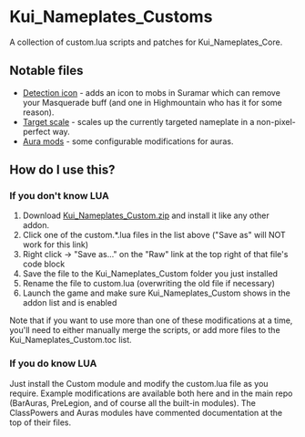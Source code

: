 Kui_Nameplates_Customs
======================
A collection of custom.lua scripts and patches for Kui_Nameplates_Core.

Notable files
-------------

* [Detection icon](https://raw.githubusercontent.com/kesava-wow/kuinameplates-customs/master/custom.detection-icon.lua) - adds an icon to mobs in Suramar which can remove your Masquerade buff (and one in Highmountain who has it for some reason).
* [Target scale](https://raw.githubusercontent.com/kesava-wow/kuinameplates-customs/master/custom.target-scale.lua) - scales up the currently targeted nameplate in a non-pixel-perfect way.
* [Aura mods](https://raw.githubusercontent.com/kesava-wow/kuinameplates-customs/master/custom.simple-aura-mods.lua) - some configurable modifications for auras.

How do I use this?
------------------

### If you don't know LUA
1. Download [Kui_Nameplates_Custom.zip](https://github.com/kesava-wow/kuinameplates-customs/raw/master/Kui_Nameplates_Custom.zip) and install it like any other addon.
2. Click one of the custom.\*.lua files in the list above ("Save as" will NOT work for this link)
3. Right click -> "Save as..." on the "Raw" link at the top right of that file's code block
4. Save the file to the Kui_Nameplates_Custom folder you just installed
5. Rename the file to custom.lua (overwriting the old file if necessary)
6. Launch the game and make sure Kui_Nameplates_Custom shows in the addon list and is enabled

Note that if you want to use more than one of these modifications at a time, you'll need to either manually merge the scripts, or add more files to the Kui_Nameplates_Custom.toc list.

### If you do know LUA
Just install the Custom module and modify the custom.lua file as you require. Example modifications are available both here and in the main repo (BarAuras, PreLegion, and of course all the built-in modules). The ClassPowers and Auras modules have commented documentation at the top of their files.

